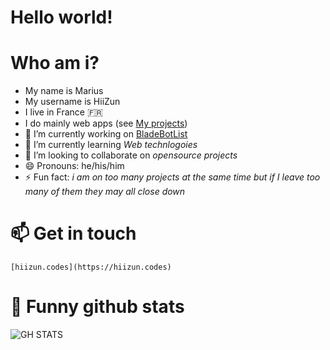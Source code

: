 # Hello world!

# Who am i?

- My name is Marius
- My username is HiiZun
- I live in France 🇫🇷
- I do mainly web apps (see [My projects](#projects))
- 🔭 I’m currently working on [BladeBotList](https://bladebotlist.xyz)
- 🌱 I’m currently learning *Web technlogoies*
- 👯 I’m looking to collaborate on *opensource projects*
- 😄 Pronouns: he/his/him
- ⚡ Fun fact: *i am on too many projects at the same time but if I leave too many of them they may all close down*

# 📫 Get in touch

    [hiizun.codes](https://hiizun.codes)

# 🔭 Funny github stats

![GH STATS](https://github-readme-stats.vercel.app/api?username=HiiZun&show_icons=true&count_private=true)

<!--
**HiiZun/HiiZun** is a ✨ _special_ ✨ repository because its `README.md` (this file) appears on your GitHub profile.

Here are some ideas to get you started:

- 🔭 I’m currently working on ...
- 🌱 I’m currently learning ...
- 👯 I’m looking to collaborate on ...
- 🤔 I’m looking for help with ...
- 💬 Ask me about ...
- 📫 How to reach me: ...
- 😄 Pronouns: ...
- ⚡ Fun fact: ...
-->
